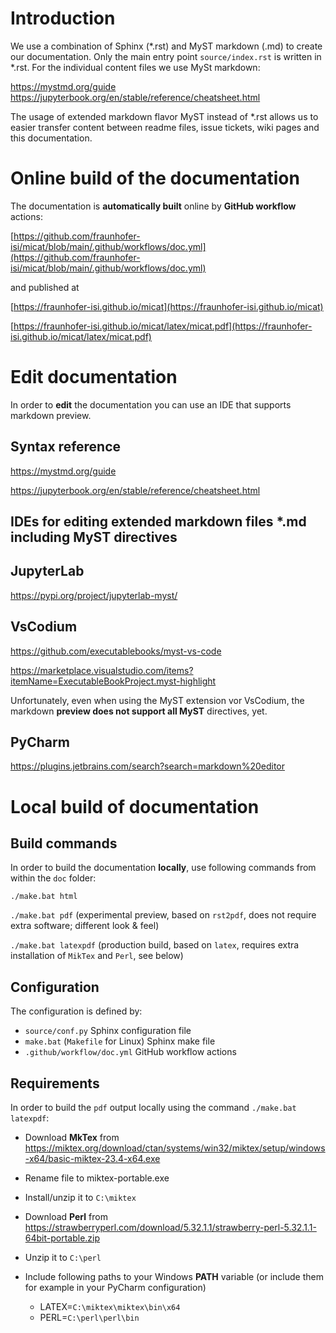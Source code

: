 <!--
© 2023 - 2024 Fraunhofer-Gesellschaft e.V., München

SPDX-License-Identifier: AGPL-3.0-or-later
-->

# Introduction

We use a combination of Sphinx (*.rst)  and MyST markdown (.md) to create our documentation.
Only the main entry point `source/index.rst` is written in *.rst. 
For the individual content files we use MySt markdown: 

https://mystmd.org/guide
https://jupyterbook.org/en/stable/reference/cheatsheet.html
 

The usage of extended markdown flavor MyST instead of *.rst allows us to easier transfer 
content between readme files, issue tickets, wiki pages and this documentation. 

# Online build of the documentation 

The documentation is **automatically built** online by **GitHub workflow** actions:

[https://github.com/fraunhofer-isi/micat/blob/main/.github/workflows/doc.yml](https://github.com/fraunhofer-isi/micat/blob/main/.github/workflows/doc.yml)

and published at

[https://fraunhofer-isi.github.io/micat](https://fraunhofer-isi.github.io/micat)

[https://fraunhofer-isi.github.io/micat/latex/micat.pdf](https://fraunhofer-isi.github.io/micat/latex/micat.pdf)

# Edit documentation

In order to **edit** the documentation you can use an IDE that supports markdown preview.

## Syntax reference

https://mystmd.org/guide

https://jupyterbook.org/en/stable/reference/cheatsheet.html

## IDEs for editing extended markdown files *.md including MyST directives 

## JupyterLab

https://pypi.org/project/jupyterlab-myst/

## VsCodium

https://github.com/executablebooks/myst-vs-code

https://marketplace.visualstudio.com/items?itemName=ExecutableBookProject.myst-highlight

Unfortunately, even when using the MyST extension vor VsCodium, the markdown **preview does not support all MyST** directives, yet.

## PyCharm

https://plugins.jetbrains.com/search?search=markdown%20editor

# Local build of documentation

## Build commands

In order to build the documentation **locally**, use following commands from within the `doc` folder:

 `./make.bat html`
 
 `./make.bat pdf`        (experimental preview, based on `rst2pdf`, does not require extra software; different look & feel)
 
 `./make.bat latexpdf`   (production build, based on `latex`, requires extra installation of `MikTex` and `Perl`, see below)

## Configuration

The configuration is defined by:

* `source/conf.py` Sphinx configuration file
* `make.bat` (`Makefile` for Linux) Sphinx make file
* `.github/workflow/doc.yml` GitHub workflow actions

## Requirements

In order to build the `pdf` output locally using the command  `./make.bat latexpdf`:

* Download **MkTex** from https://miktex.org/download/ctan/systems/win32/miktex/setup/windows-x64/basic-miktex-23.4-x64.exe
* Rename file to miktex-portable.exe
* Install/unzip it to `C:\miktex`


* Download **Perl** from https://strawberryperl.com/download/5.32.1.1/strawberry-perl-5.32.1.1-64bit-portable.zip
* Unzip it to `C:\perl`

* Include following paths to your Windows **PATH** variable (or include them for example in your PyCharm configuration)

  * LATEX=`C:\miktex\miktex\bin\x64`
  * PERL=`C:\perl\perl\bin`
